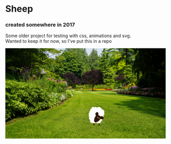 # Sheep

### created somewhere in 2017

Some older project for testing with css, animations and svg.  
Wanted to keep it for now, so I've put this in a repo




![Screenshot](https://github.com/kgerbers/sheep_css/blob/master/screen.png?raw=true)